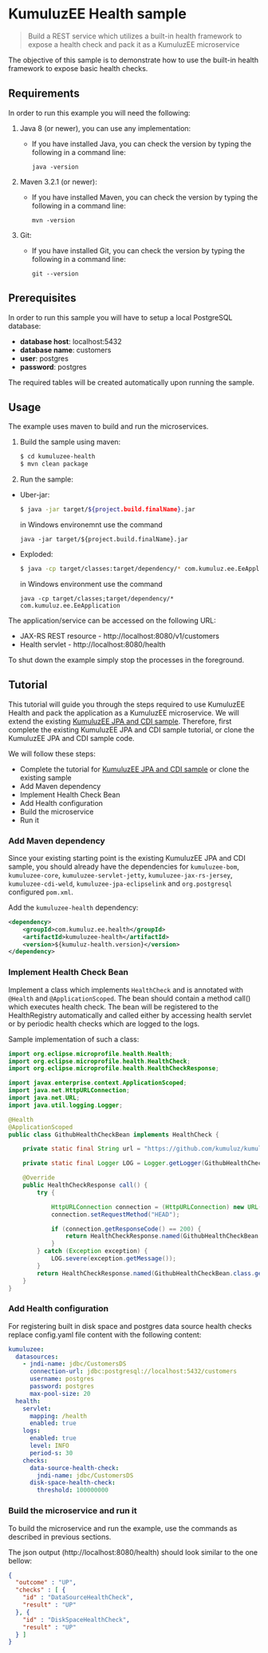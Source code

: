 # KumuluzEE Health sample

> Build a REST service which utilizes a built-in health framework to expose a health check and pack it as a KumuluzEE 
microservice

The objective of this sample is to demonstrate how to use the built-in health framework to expose basic health checks.

## Requirements

In order to run this example you will need the following:

1. Java 8 (or newer), you can use any implementation:
    * If you have installed Java, you can check the version by typing the following in a command line:
        
        ```
        java -version
        ```

2. Maven 3.2.1 (or newer):
    * If you have installed Maven, you can check the version by typing the following in a command line:
        
        ```
        mvn -version
        ```
3. Git:
    * If you have installed Git, you can check the version by typing the following in a command line:
    
        ```
        git --version
        ```
    


## Prerequisites

In order to run this sample you will have to setup a local PostgreSQL database:
- __database host__: localhost:5432
- __database name__: customers
- __user__: postgres
- __password__: postgres

The required tables will be created automatically upon running the sample.

## Usage

The example uses maven to build and run the microservices.

1. Build the sample using maven:

    ```bash
    $ cd kumuluzee-health
    $ mvn clean package
    ```

2. Run the sample:
* Uber-jar:

    ```bash
    $ java -jar target/${project.build.finalName}.jar
    ```
    
    in Windows environemnt use the command
    ```batch
    java -jar target/${project.build.finalName}.jar
    ```

* Exploded:

    ```bash
    $ java -cp target/classes:target/dependency/* com.kumuluz.ee.EeApplication
    ```
    
    in Windows environment use the command
    ```batch
    java -cp target/classes;target/dependency/* com.kumuluz.ee.EeApplication
    ```
    
The application/service can be accessed on the following URL:
* JAX-RS REST resource - http://localhost:8080/v1/customers
* Health servlet - http://localhost:8080/health

To shut down the example simply stop the processes in the foreground.

## Tutorial
This tutorial will guide you through the steps required to use KumuluzEE Health and pack the application as a KumuluzEE 
microservice. We will extend the existing [KumuluzEE JPA and CDI sample](https://github.com/kumuluz/kumuluzee-samples/tree/master/jpa). 
Therefore, first complete the existing KumuluzEE JPA and CDI sample tutorial, or clone the KumuluzEE JPA and CDI sample code.

We will follow these steps:
* Complete the tutorial for [KumuluzEE JPA and CDI sample](https://github.com/kumuluz/kumuluzee-samples/tree/master/jpa) or clone the existing sample
* Add Maven dependency
* Implement Health Check Bean
* Add Health configuration
* Build the microservice
* Run it

### Add Maven dependency

Since your existing starting point is the existing KumuluzEE JPA and CDI sample, you should already have the dependencies 
for `kumuluzee-bom`, `kumuluzee-core`, `kumuluzee-servlet-jetty`, `kumuluzee-jax-rs-jersey`, `kumuluzee-cdi-weld`, 
`kumuluzee-jpa-eclipselink` and `org.postgresql` configured `pom.xml`.

Add the `kumuluzee-health` dependency:
```xml
<dependency>
    <groupId>com.kumuluz.ee.health</groupId>
    <artifactId>kumuluzee-health</artifactId>
    <version>${kumuluz-health.version}</version>
</dependency>
```

### Implement Health Check Bean

Implement a class which implements `HealthCheck` and is annotated with `@Health` and `@ApplicationScoped`. The bean 
should contain a method call() which executes health check. The bean will be registered to the HealthRegistry 
automatically and called either by accessing health servlet or by periodic health checks which are logged to the logs.

Sample implementation of such a class:

```java
import org.eclipse.microprofile.health.Health;
import org.eclipse.microprofile.health.HealthCheck;
import org.eclipse.microprofile.health.HealthCheckResponse;

import javax.enterprise.context.ApplicationScoped;
import java.net.HttpURLConnection;
import java.net.URL;
import java.util.logging.Logger;

@Health
@ApplicationScoped
public class GithubHealthCheckBean implements HealthCheck {

    private static final String url = "https://github.com/kumuluz/kumuluzee";

    private static final Logger LOG = Logger.getLogger(GithubHealthCheckBean.class.getSimpleName());

    @Override
    public HealthCheckResponse call() {
        try {

            HttpURLConnection connection = (HttpURLConnection) new URL(url).openConnection();
            connection.setRequestMethod("HEAD");

            if (connection.getResponseCode() == 200) {
                return HealthCheckResponse.named(GithubHealthCheckBean.class.getSimpleName()).up().build();
            }
        } catch (Exception exception) {
            LOG.severe(exception.getMessage());
        }
        return HealthCheckResponse.named(GithubHealthCheckBean.class.getSimpleName()).down().build();
    }
}
```

### Add Health configuration

For registering built in disk space and postgres data source health checks replace config.yaml file content with the 
following 
content:

```yaml
kumuluzee:
  datasources:
    - jndi-name: jdbc/CustomersDS
      connection-url: jdbc:postgresql://localhost:5432/customers
      username: postgres
      password: postgres
      max-pool-size: 20
  health:
    servlet:
      mapping: /health
      enabled: true
    logs:
      enabled: true
      level: INFO
      period-s: 30
    checks:
      data-source-health-check:
        jndi-name: jdbc/CustomersDS
      disk-space-health-check:
        threshold: 100000000
```

### Build the microservice and run it

To build the microservice and run the example, use the commands as described in previous sections.

The json output (http://localhost:8080/health) should look similar to the one bellow:
```json
{
  "outcome" : "UP",
  "checks" : [ {
    "id" : "DataSourceHealthCheck",
    "result" : "UP"
  }, {
    "id" : "DiskSpaceHealthCheck",
    "result" : "UP"
  } ]
}
```